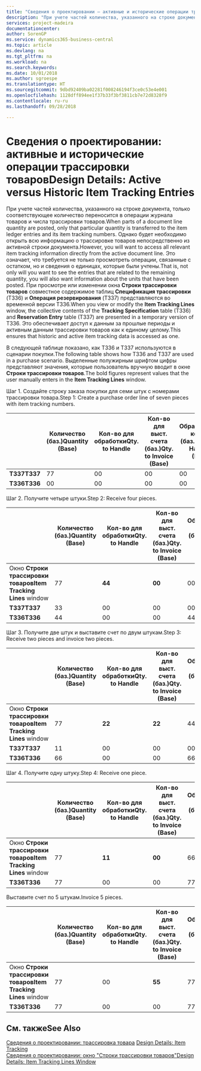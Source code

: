 ```yaml
---
title: "Сведения о проектировании — активные и исторические операции трассировки товаров | Документы Майкрософт"
description: "При учете частей количества, указанного на строке документа, только соответствующее количество переносится в операции журнала товаров и числа трассировки товаров. Однако будет необходимо открыть всю информацию о трассировке товаров непосредственно из активной строки документа. Это означает, что требуется не только просмотреть операции, связанные с остатком, но и сведения о единицах, которые были учтены. При просмотре или изменении окна **Строки трассировки товаров** совместное содержимое таблиц **Спецификация трассировки** (T336) и **Операция резервирования** (T337) представляются во временной версии T336. Это обеспечивает доступ к данным за прошлые периоды и активным данным трассировки товаров как к единому целому."
services: project-madeira
documentationcenter: 
author: SorenGP
ms.service: dynamics365-business-central
ms.topic: article
ms.devlang: na
ms.tgt_pltfrm: na
ms.workload: na
ms.search.keywords: 
ms.date: 10/01/2018
ms.author: sgroespe
ms.translationtype: HT
ms.sourcegitcommit: 9dbd92409ba02281f008246194f3ce0c53e4e001
ms.openlocfilehash: 1128dff894ee1f37b33f3bf3811cb7e72d8328f9
ms.contentlocale: ru-ru
ms.lasthandoff: 09/28/2018

---
```

# <a name="design-details-active-versus-historic-item-tracking-entries"></a><span data-ttu-id="0639f-107">Сведения о проектировании: активные и исторические операции трассировки товаров</span><span class="sxs-lookup"><span data-stu-id="0639f-107">Design Details: Active versus Historic Item Tracking Entries</span></span>
<span data-ttu-id="0639f-108">При учете частей количества, указанного на строке документа, только соответствующее количество переносится в операции журнала товаров и числа трассировки товаров.</span><span class="sxs-lookup"><span data-stu-id="0639f-108">When parts of a document line quantity are posted, only that particular quantity is transferred to the item ledger entries and its item tracking numbers.</span></span> <span data-ttu-id="0639f-109">Однако будет необходимо открыть всю информацию о трассировке товаров непосредственно из активной строки документа.</span><span class="sxs-lookup"><span data-stu-id="0639f-109">However, you will want to access all relevant item tracking information directly from the active document line.</span></span> <span data-ttu-id="0639f-110">Это означает, что требуется не только просмотреть операции, связанные с остатком, но и сведения о единицах, которые были учтены.</span><span class="sxs-lookup"><span data-stu-id="0639f-110">That is, not only will you want to see the entries that are related to the remaining quantity, you will also want information about the units that have been posted.</span></span> <span data-ttu-id="0639f-111">При просмотре или изменении окна **Строки трассировки товаров** совместное содержимое таблиц **Спецификация трассировки** (T336) и **Операция резервирования** (T337) представляются во временной версии T336.</span><span class="sxs-lookup"><span data-stu-id="0639f-111">When you view or modify the **Item Tracking Lines** window, the collective contents of the **Tracking Specification** table (T336) and **Reservation Entry** table (T337) are presented in a temporary version of T336.</span></span> <span data-ttu-id="0639f-112">Это обеспечивает доступ к данным за прошлые периоды и активным данным трассировки товаров как к единому целому.</span><span class="sxs-lookup"><span data-stu-id="0639f-112">This ensures that historic and active item tracking data is accessed as one.</span></span>  

 <span data-ttu-id="0639f-113">В следующей таблице показано, как T336 и T337 используются в сценарии покупки.</span><span class="sxs-lookup"><span data-stu-id="0639f-113">The following table shows how T336 and T337 are used in a purchase scenario.</span></span> <span data-ttu-id="0639f-114">Выделенные полужирным шрифтом цифры представляют значения, которые пользователь вручную вводит в окне **Строки трассировки товаров**.</span><span class="sxs-lookup"><span data-stu-id="0639f-114">The bold figures represent values that the user manually enters in the **Item Tracking Lines** window.</span></span>  

 <span data-ttu-id="0639f-115">Шаг 1. Создайте строку заказа покупки для семи штук с номерами трассировки товара.</span><span class="sxs-lookup"><span data-stu-id="0639f-115">Step 1: Create a purchase order line of seven pieces with item tracking numbers.</span></span>  

||<span data-ttu-id="0639f-116">**Количество (баз.)**</span><span class="sxs-lookup"><span data-stu-id="0639f-116">**Quantity (Base)**</span></span>|<span data-ttu-id="0639f-117">**Кол-во для обработки**</span><span class="sxs-lookup"><span data-stu-id="0639f-117">**Qty. to Handle**</span></span>|<span data-ttu-id="0639f-118">**Кол-во для выст. счета (баз.)**</span><span class="sxs-lookup"><span data-stu-id="0639f-118">**Qty. to Invoice (Base)**</span></span>|<span data-ttu-id="0639f-119">**Обработанное кол-во (баз.)**</span><span class="sxs-lookup"><span data-stu-id="0639f-119">**Quantity Handled (Base)**</span></span>|<span data-ttu-id="0639f-120">**Кол-во по выст. счетам (баз.)**</span><span class="sxs-lookup"><span data-stu-id="0639f-120">**Quantity Invoiced (Base)**</span></span>|  
|-|----------------------------------------------|--------------------------------------------|------------------------------------------------------|-------------------------------------------------------|--------------------------------------------------------|  
|<span data-ttu-id="0639f-121">**T337**</span><span class="sxs-lookup"><span data-stu-id="0639f-121">**T337**</span></span>|<span data-ttu-id="0639f-122">7</span><span class="sxs-lookup"><span data-stu-id="0639f-122">7</span></span>|<span data-ttu-id="0639f-123">0</span><span class="sxs-lookup"><span data-stu-id="0639f-123">0</span></span>|<span data-ttu-id="0639f-124">0</span><span class="sxs-lookup"><span data-stu-id="0639f-124">0</span></span>|<span data-ttu-id="0639f-125">0</span><span class="sxs-lookup"><span data-stu-id="0639f-125">0</span></span>|<span data-ttu-id="0639f-126">0</span><span class="sxs-lookup"><span data-stu-id="0639f-126">0</span></span>|  
|<span data-ttu-id="0639f-127">**T336**</span><span class="sxs-lookup"><span data-stu-id="0639f-127">**T336**</span></span>|<span data-ttu-id="0639f-128">0</span><span class="sxs-lookup"><span data-stu-id="0639f-128">0</span></span>|<span data-ttu-id="0639f-129">0</span><span class="sxs-lookup"><span data-stu-id="0639f-129">0</span></span>|<span data-ttu-id="0639f-130">0</span><span class="sxs-lookup"><span data-stu-id="0639f-130">0</span></span>|<span data-ttu-id="0639f-131">0</span><span class="sxs-lookup"><span data-stu-id="0639f-131">0</span></span>|<span data-ttu-id="0639f-132">0</span><span class="sxs-lookup"><span data-stu-id="0639f-132">0</span></span>|  

 <span data-ttu-id="0639f-133">Шаг 2. Получите четыре штуки.</span><span class="sxs-lookup"><span data-stu-id="0639f-133">Step 2: Receive four pieces.</span></span>  

||<span data-ttu-id="0639f-134">**Количество (баз.)**</span><span class="sxs-lookup"><span data-stu-id="0639f-134">**Quantity (Base)**</span></span>|<span data-ttu-id="0639f-135">**Кол-во для обработки**</span><span class="sxs-lookup"><span data-stu-id="0639f-135">**Qty. to Handle**</span></span>|<span data-ttu-id="0639f-136">**Кол-во для выст. счета (баз.)**</span><span class="sxs-lookup"><span data-stu-id="0639f-136">**Qty. to Invoice (Base)**</span></span>|<span data-ttu-id="0639f-137">**Обработанное кол-во (баз.)**</span><span class="sxs-lookup"><span data-stu-id="0639f-137">**Quantity Handled (Base)**</span></span>|<span data-ttu-id="0639f-138">**Кол-во по выст. счетам (баз.)**</span><span class="sxs-lookup"><span data-stu-id="0639f-138">**Quantity Invoiced (Base)**</span></span>|  
|-|----------------------------------------------|--------------------------------------------|------------------------------------------------------|-------------------------------------------------------|--------------------------------------------------------|  
|<span data-ttu-id="0639f-139">Окно **Строки трассировки товаров**</span><span class="sxs-lookup"><span data-stu-id="0639f-139">**Item Tracking Lines** window</span></span>|<span data-ttu-id="0639f-140">7</span><span class="sxs-lookup"><span data-stu-id="0639f-140">7</span></span>|<span data-ttu-id="0639f-141">**4**</span><span class="sxs-lookup"><span data-stu-id="0639f-141">**4**</span></span>|<span data-ttu-id="0639f-142">**0**</span><span class="sxs-lookup"><span data-stu-id="0639f-142">**0**</span></span>|<span data-ttu-id="0639f-143">0</span><span class="sxs-lookup"><span data-stu-id="0639f-143">0</span></span>|<span data-ttu-id="0639f-144">0</span><span class="sxs-lookup"><span data-stu-id="0639f-144">0</span></span>|  
|<span data-ttu-id="0639f-145">**T337**</span><span class="sxs-lookup"><span data-stu-id="0639f-145">**T337**</span></span>|<span data-ttu-id="0639f-146">3</span><span class="sxs-lookup"><span data-stu-id="0639f-146">3</span></span>|<span data-ttu-id="0639f-147">0</span><span class="sxs-lookup"><span data-stu-id="0639f-147">0</span></span>|<span data-ttu-id="0639f-148">0</span><span class="sxs-lookup"><span data-stu-id="0639f-148">0</span></span>|<span data-ttu-id="0639f-149">0</span><span class="sxs-lookup"><span data-stu-id="0639f-149">0</span></span>|<span data-ttu-id="0639f-150">0</span><span class="sxs-lookup"><span data-stu-id="0639f-150">0</span></span>|  
|<span data-ttu-id="0639f-151">**T336**</span><span class="sxs-lookup"><span data-stu-id="0639f-151">**T336**</span></span>|<span data-ttu-id="0639f-152">4</span><span class="sxs-lookup"><span data-stu-id="0639f-152">4</span></span>|<span data-ttu-id="0639f-153">0</span><span class="sxs-lookup"><span data-stu-id="0639f-153">0</span></span>|<span data-ttu-id="0639f-154">0</span><span class="sxs-lookup"><span data-stu-id="0639f-154">0</span></span>|<span data-ttu-id="0639f-155">4</span><span class="sxs-lookup"><span data-stu-id="0639f-155">4</span></span>|<span data-ttu-id="0639f-156">0</span><span class="sxs-lookup"><span data-stu-id="0639f-156">0</span></span>|  

 <span data-ttu-id="0639f-157">Шаг 3. Получите две штук и выставите счет по двум штукам.</span><span class="sxs-lookup"><span data-stu-id="0639f-157">Step 3: Receive two pieces and invoice two pieces.</span></span>  

||<span data-ttu-id="0639f-158">**Количество (баз.)**</span><span class="sxs-lookup"><span data-stu-id="0639f-158">**Quantity (Base)**</span></span>|<span data-ttu-id="0639f-159">**Кол-во для обработки**</span><span class="sxs-lookup"><span data-stu-id="0639f-159">**Qty. to Handle**</span></span>|<span data-ttu-id="0639f-160">**Кол-во для выст. счета (баз.)**</span><span class="sxs-lookup"><span data-stu-id="0639f-160">**Qty. to Invoice (Base)**</span></span>|<span data-ttu-id="0639f-161">**Обработанное кол-во (баз.)**</span><span class="sxs-lookup"><span data-stu-id="0639f-161">**Quantity Handled (Base)**</span></span>|<span data-ttu-id="0639f-162">**Кол-во по выст. счетам (баз.)**</span><span class="sxs-lookup"><span data-stu-id="0639f-162">**Quantity Invoiced (Base)**</span></span>|  
|-|----------------------------------------------|--------------------------------------------|------------------------------------------------------|-------------------------------------------------------|--------------------------------------------------------|  
|<span data-ttu-id="0639f-163">Окно **Строки трассировки товаров**</span><span class="sxs-lookup"><span data-stu-id="0639f-163">**Item Tracking Lines** window</span></span>|<span data-ttu-id="0639f-164">7</span><span class="sxs-lookup"><span data-stu-id="0639f-164">7</span></span>|<span data-ttu-id="0639f-165">**2**</span><span class="sxs-lookup"><span data-stu-id="0639f-165">**2**</span></span>|<span data-ttu-id="0639f-166">**2**</span><span class="sxs-lookup"><span data-stu-id="0639f-166">**2**</span></span>|<span data-ttu-id="0639f-167">4</span><span class="sxs-lookup"><span data-stu-id="0639f-167">4</span></span>|<span data-ttu-id="0639f-168">0</span><span class="sxs-lookup"><span data-stu-id="0639f-168">0</span></span>|  
|<span data-ttu-id="0639f-169">**T337**</span><span class="sxs-lookup"><span data-stu-id="0639f-169">**T337**</span></span>|<span data-ttu-id="0639f-170">1</span><span class="sxs-lookup"><span data-stu-id="0639f-170">1</span></span>|<span data-ttu-id="0639f-171">0</span><span class="sxs-lookup"><span data-stu-id="0639f-171">0</span></span>|<span data-ttu-id="0639f-172">0</span><span class="sxs-lookup"><span data-stu-id="0639f-172">0</span></span>|<span data-ttu-id="0639f-173">0</span><span class="sxs-lookup"><span data-stu-id="0639f-173">0</span></span>|<span data-ttu-id="0639f-174">0</span><span class="sxs-lookup"><span data-stu-id="0639f-174">0</span></span>|  
|<span data-ttu-id="0639f-175">**T336**</span><span class="sxs-lookup"><span data-stu-id="0639f-175">**T336**</span></span>|<span data-ttu-id="0639f-176">6</span><span class="sxs-lookup"><span data-stu-id="0639f-176">6</span></span>|<span data-ttu-id="0639f-177">0</span><span class="sxs-lookup"><span data-stu-id="0639f-177">0</span></span>|<span data-ttu-id="0639f-178">0</span><span class="sxs-lookup"><span data-stu-id="0639f-178">0</span></span>|<span data-ttu-id="0639f-179">6</span><span class="sxs-lookup"><span data-stu-id="0639f-179">6</span></span>|<span data-ttu-id="0639f-180">2</span><span class="sxs-lookup"><span data-stu-id="0639f-180">2</span></span>|  

 <span data-ttu-id="0639f-181">Шаг 4. Получите одну штуку.</span><span class="sxs-lookup"><span data-stu-id="0639f-181">Step 4: Receive one piece.</span></span>  

||<span data-ttu-id="0639f-182">**Количество (баз.)**</span><span class="sxs-lookup"><span data-stu-id="0639f-182">**Quantity (Base)**</span></span>|<span data-ttu-id="0639f-183">**Кол-во для обработки**</span><span class="sxs-lookup"><span data-stu-id="0639f-183">**Qty. to Handle**</span></span>|<span data-ttu-id="0639f-184">**Кол-во для выст. счета (баз.)**</span><span class="sxs-lookup"><span data-stu-id="0639f-184">**Qty. to Invoice (Base)**</span></span>|<span data-ttu-id="0639f-185">**Обработанное кол-во (баз.)**</span><span class="sxs-lookup"><span data-stu-id="0639f-185">**Quantity Handled (Base)**</span></span>|<span data-ttu-id="0639f-186">**Кол-во по выст. счетам (баз.)**</span><span class="sxs-lookup"><span data-stu-id="0639f-186">**Quantity Invoiced (Base)**</span></span>|  
|-|----------------------------------------------|--------------------------------------------|------------------------------------------------------|-------------------------------------------------------|--------------------------------------------------------|  
|<span data-ttu-id="0639f-187">Окно **Строки трассировки товаров**</span><span class="sxs-lookup"><span data-stu-id="0639f-187">**Item Tracking Lines** window</span></span>|<span data-ttu-id="0639f-188">7</span><span class="sxs-lookup"><span data-stu-id="0639f-188">7</span></span>|<span data-ttu-id="0639f-189">**1**</span><span class="sxs-lookup"><span data-stu-id="0639f-189">**1**</span></span>|<span data-ttu-id="0639f-190">**0**</span><span class="sxs-lookup"><span data-stu-id="0639f-190">**0**</span></span>|<span data-ttu-id="0639f-191">6</span><span class="sxs-lookup"><span data-stu-id="0639f-191">6</span></span>|<span data-ttu-id="0639f-192">2</span><span class="sxs-lookup"><span data-stu-id="0639f-192">2</span></span>|  
|<span data-ttu-id="0639f-193">**T336**</span><span class="sxs-lookup"><span data-stu-id="0639f-193">**T336**</span></span>|<span data-ttu-id="0639f-194">7</span><span class="sxs-lookup"><span data-stu-id="0639f-194">7</span></span>|<span data-ttu-id="0639f-195">0</span><span class="sxs-lookup"><span data-stu-id="0639f-195">0</span></span>|<span data-ttu-id="0639f-196">0</span><span class="sxs-lookup"><span data-stu-id="0639f-196">0</span></span>|<span data-ttu-id="0639f-197">7</span><span class="sxs-lookup"><span data-stu-id="0639f-197">7</span></span>|<span data-ttu-id="0639f-198">2</span><span class="sxs-lookup"><span data-stu-id="0639f-198">2</span></span>|  

 <span data-ttu-id="0639f-199">Выставите счет по 5 штукам.</span><span class="sxs-lookup"><span data-stu-id="0639f-199">Invoice 5 pieces.</span></span>  

||<span data-ttu-id="0639f-200">**Количество (баз.)**</span><span class="sxs-lookup"><span data-stu-id="0639f-200">**Quantity (Base)**</span></span>|<span data-ttu-id="0639f-201">**Кол-во для обработки**</span><span class="sxs-lookup"><span data-stu-id="0639f-201">**Qty. to Handle**</span></span>|<span data-ttu-id="0639f-202">**Кол-во для выст. счета (баз.)**</span><span class="sxs-lookup"><span data-stu-id="0639f-202">**Qty. to Invoice (Base)**</span></span>|<span data-ttu-id="0639f-203">**Обработанное кол-во (баз.)**</span><span class="sxs-lookup"><span data-stu-id="0639f-203">**Quantity Handled (Base)**</span></span>|<span data-ttu-id="0639f-204">**Кол-во по выст. счетам (баз.)**</span><span class="sxs-lookup"><span data-stu-id="0639f-204">**Quantity Invoiced (Base)**</span></span>|  
|-|----------------------------------------------|--------------------------------------------|------------------------------------------------------|-------------------------------------------------------|--------------------------------------------------------|  
|<span data-ttu-id="0639f-205">Окно **Строки трассировки товаров**</span><span class="sxs-lookup"><span data-stu-id="0639f-205">**Item Tracking Lines** window</span></span>|<span data-ttu-id="0639f-206">7</span><span class="sxs-lookup"><span data-stu-id="0639f-206">7</span></span>|<span data-ttu-id="0639f-207">0</span><span class="sxs-lookup"><span data-stu-id="0639f-207">0</span></span>|<span data-ttu-id="0639f-208">**5**</span><span class="sxs-lookup"><span data-stu-id="0639f-208">**5**</span></span>|<span data-ttu-id="0639f-209">7</span><span class="sxs-lookup"><span data-stu-id="0639f-209">7</span></span>|<span data-ttu-id="0639f-210">2</span><span class="sxs-lookup"><span data-stu-id="0639f-210">2</span></span>|  
|<span data-ttu-id="0639f-211">**T336**</span><span class="sxs-lookup"><span data-stu-id="0639f-211">**T336**</span></span>|<span data-ttu-id="0639f-212">7</span><span class="sxs-lookup"><span data-stu-id="0639f-212">7</span></span>|<span data-ttu-id="0639f-213">0</span><span class="sxs-lookup"><span data-stu-id="0639f-213">0</span></span>|<span data-ttu-id="0639f-214">0</span><span class="sxs-lookup"><span data-stu-id="0639f-214">0</span></span>|<span data-ttu-id="0639f-215">7</span><span class="sxs-lookup"><span data-stu-id="0639f-215">7</span></span>|<span data-ttu-id="0639f-216">7</span><span class="sxs-lookup"><span data-stu-id="0639f-216">7</span></span>|  

## <a name="see-also"></a><span data-ttu-id="0639f-217">См. также</span><span class="sxs-lookup"><span data-stu-id="0639f-217">See Also</span></span>  
 <span data-ttu-id="0639f-218">[Сведения о проектировании: трассировка товара](design-details-item-tracking.md) </span><span class="sxs-lookup"><span data-stu-id="0639f-218">[Design Details: Item Tracking](design-details-item-tracking.md) </span></span>  
 [<span data-ttu-id="0639f-219">Сведения о проектировании: окно "Строки трассировки товаров"</span><span class="sxs-lookup"><span data-stu-id="0639f-219">Design Details: Item Tracking Lines Window</span></span>](design-details-item-tracking-lines-window.md)


